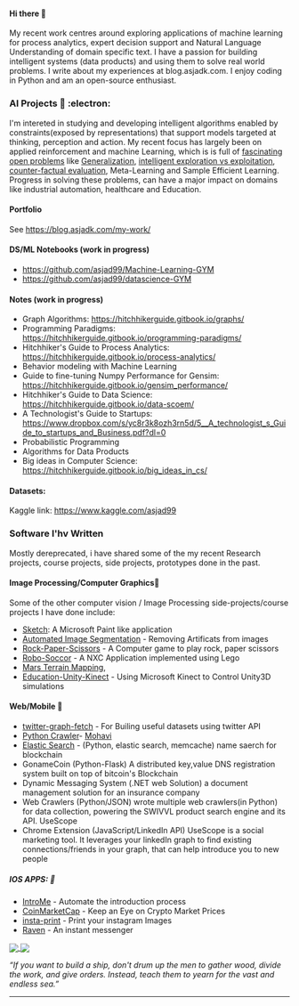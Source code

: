 

####  Hi there 👋

My recent work centres around exploring applications of machine learning for process analytics, expert decision support and Natural Language Understanding of domain specific text. I have a passion for building intelligent systems (data products) and using them to solve real world problems. I write about my experiences at blog.asjadk.com. I enjoy coding in Python and am an open-source enthusiast. 


### AI Projects   🔭 :electron:	

I'm intereted in studying and developing intelligent algorithms enabled by constraints(exposed by representations) that support models targeted at thinking, perception and action.  My recent focus has largely been on applied reinforcement and machine Learning, which is is full of [fascinating open problems](https://www.asjadk.io/real-world-rl/) like [Generalization](https://www.asjadk.io/generalization/), [intelligent exploration vs exploitation](https://www.asjadk.io/strategic-exploration-in-online-decision-making/), [counter-factual evaluation](https://www.asjadk.io/counterfactual-policy-evaluation/), Meta-Learning and Sample Efficient Learning. Progress in solving these problems, can have a major impact on domains like industrial automation, healthcare and Education. 

#### Portfolio 

See https://blog.asjadk.com/my-work/


#### DS/ML Notebooks  (work in progress) 

- https://github.com/asjad99/Machine-Learning-GYM
- https://github.com/asjad99/datascience-GYM

#### Notes (work in progress) 

- Graph Algorithms: https://hitchhikerguide.gitbook.io/graphs/
- Programming Paradigms: https://hitchhikerguide.gitbook.io/programming-paradigms/
- Hitchhiker's Guide to Process Analytics: https://hitchhikerguide.gitbook.io/process-analytics/
- Behavior modeling with Machine Learning
- Guide to fine-tuning Numpy Performance for Gensim: https://hitchhikerguide.gitbook.io/gensim_performance/
- Hitchhiker's Guide to Data Science: https://hitchhikerguide.gitbook.io/data-scoem/
- A Technologist's Guide to Startups: https://www.dropbox.com/s/yc8r3k8ozh3rn5d/5__A_technologist_s_Guide_to_startups_and_Business.pdf?dl=0
- Probabilistic Programming
- Algorithms for Data Products
- Big ideas in Computer Science: https://hitchhikerguide.gitbook.io/big_ideas_in_cs/

#### Datasets:

Kaggle link: https://www.kaggle.com/asjad99






### Software I'hv Written  

Mostly dereprecated, i have shared some of the my recent Research projects, course projects, side projects, prototypes done in the past. 

#### Image Processing/Computer Graphics:yarn:

Some of the other computer vision / Image Processing side-projects/course projects I have done include: 

- [Sketch](https://github.com/asjad99/Sketch): A Microsoft Paint like application
- [Automated Image Segmentation](https://github.com/asjad99/Image-Processing) - Removing Artificats from images
- [Rock-Paper-Scissors](https://github.com/asjad99/Rock-Paper-Scissors-) - A Computer game to play rock, paper scissors 
- [Robo-Soccor](https://github.com/asjad99/robot-soccor) - A NXC Application implemented using Lego 
- [Mars Terrain Mapping](https://github.com/asjad99/mars_pathfinder_robot),
- [Education-Unity-Kinect](https://github.com/asjad99/KINEFF) - Using Microsoft Kinect to Control Unity3D simulations

#### Web/Mobile :turtle:

- [twitter-graph-fetch](https://github.com/asjad99/twitter-graph-fetch)  - For Builing useful datasets using twitter API 
- [Python Crawler](https://github.com/asjad99/datascience-GYM/blob/master/Data_engineering/web_crawler.py)-
[Mohavi](https://github.com/asjad99/Mohavi)
- [Elastic Search](https://github.com/asjad99/elastic_search) - (Python, elastic search, memcache) name saerch for blockchain
- GonameCoin (Python-Flask) A distributed key,value DNS registration system built on top of bitcoin's Blockchain
- Dynamic Messaging System (.NET web Solution) a document management solution for an insurance company
- Web Crawlers (Python/JSON) wrote multiple web crawlers(in Python) for data collection, powering the SWIVVL product search engine and its API.
UseScope 
- Chrome Extension (JavaScript/LinkedIn API) UseScope is a social marketing tool. It leverages your linkedIn graph to find existing connections/friends in your graph, that can help introduce you to new people


##### IOS APPS: :iphone: 

- [IntroMe](https://github.com/asjad99/IntroMe) - Automate the introduction process 
- [CoinMarketCap](https://github.com/asjad99/CoinMarketCap) - Keep an Eye on Crypto Market Prices 
- [insta-print](https://github.com/asjad99/InstaPrint) - Print your instagram Images 
- [Raven](https://github.com/asjad99/Raven) - An instant messenger 



<a href="">
  <img align="center" src="https://github-readme-stats.vercel.app/api/top-langs/?username=asjad99&langs_count=7&layout=compact" />
</a>
<a href="">
  <img align="center" src="https://github-readme-streak-stats.herokuapp.com/?user=asjad99&theme=blue-green" />
</a>



*“If you want to build a ship, don't drum up the men to gather wood, divide the work, and give orders. Instead, teach them to yearn for the vast and endless sea.”*

-----------

<!---
 Systems Programming Rust (OS + databases)

Databases, 
http://www.gotw.ca/publications/concurrency-ddj.htm
https://news.ycombinator.com/item?id=27647079
-->


<!-- Moonshots: 
https://github.com/ossu/computer-science#readme
Human-level concept learning through probabilistic program induction
Going deep into langauge, reinforcement learning 

<!-- 
https://www.cs.cornell.edu/jeh/book.pdf
https://web.stanford.edu/class/cs168/index.html
- BDI systems 

<!--unity ant simulation
https://www.youtube.com/watch?v=X-iSQQgOd1A

<!-- inspiration: 
https://paperswithcode.com/sota
also see data products and newsletters: 
<!-- 
-



"A person often meets his destiny on the road he took to avoid it."

--->





